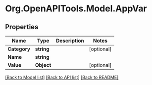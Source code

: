 
# Org.OpenAPITools.Model.AppVar

## Properties

Name | Type | Description | Notes
------------ | ------------- | ------------- | -------------
**Category** | **string** |  | [optional] 
**Name** | **string** |  | 
**Value** | **Object** |  | [optional] 

[[Back to Model list]](../README.md#documentation-for-models)
[[Back to API list]](../README.md#documentation-for-api-endpoints)
[[Back to README]](../README.md)

